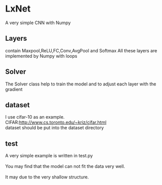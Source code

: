 # LxNet
A very simple CNN with Numpy

## Layers

contain Maxpool,ReLU,FC,Conv,AvgPool and Softmax
All these layers are implemented by Numpy with loops


## Solver

The Solver class help to train the model and to adjust each layer with the gradient 

## dataset

I use cifar-10 as an example. CIFAR:http://www.cs.toronto.edu/~kriz/cifar.html</br>
dataset should be put into the dataset directory

## test

A very simple example is written in test.py</br></br>
You may find that the model can not fit the data very well.</br></br>
It may due to the very shallow structure.
